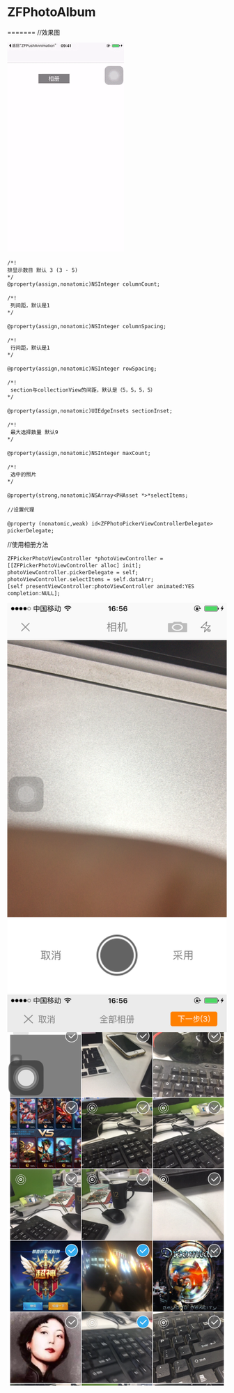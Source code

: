 # ZFPhotoAlbum

=======
//效果图 

![image](https://github.com/linzaifei/ZFPhotoAlbum/blob/master/ZFPhotoAlbum/ZFPhotoAlbumPhotos/ZF.gif)

```
/*!
排显示数目 默认 3 (3 - 5)
*/
@property(assign,nonatomic)NSInteger columnCount;

/*!
 列间距，默认是1
*/

@property(assign,nonatomic)NSInteger columnSpacing;

/*!
 行间距，默认是1
*/

@property(assign,nonatomic)NSInteger rowSpacing;

/*!
 section与collectionView的间距，默认是（5，5，5，5）
*/

@property(assign,nonatomic)UIEdgeInsets sectionInset;

/*!
 最大选择数量 默认9
*/

@property(assign,nonatomic)NSInteger maxCount;

/*!
 选中的照片
*/

@property(strong,nonatomic)NSArray<PHAsset *>*selectItems;

//设置代理

@property (nonatomic,weak) id<ZFPhotoPickerViewControllerDelegate> pickerDelegate;
```

//使用相册方法 
```
ZFPickerPhotoViewController *photoViewController = [[ZFPickerPhotoViewController alloc] init];
photoViewController.pickerDelegate = self;
photoViewController.selectItems = self.dataArr;
[self presentViewController:photoViewController animated:YES completion:NULL];
```

![image](https://github.com/linzaifei/ZFPhotoAlbum/blob/master/ZFPhotoAlbum/ZFPhotoAlbumPhotos/camar%1Ce.png)
![image](https://github.com/linzaifei/ZFPhotoAlbum/blob/master/ZFPhotoAlbum/ZFPhotoAlbumPhotos/photo.png)
